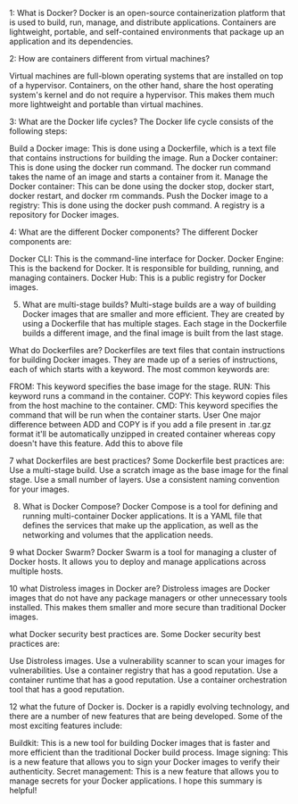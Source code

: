 

1: What is Docker?
Docker is an open-source containerization platform that is used to build, run, manage, and distribute applications. Containers are lightweight, portable, and self-contained environments that package up an application and its dependencies.


2: How are containers different from virtual machines?

Virtual machines are full-blown operating systems that are installed on top of a hypervisor. Containers, on the other hand, share the host operating system's kernel and do not require a hypervisor. This makes them much more lightweight and portable than virtual machines.

3: What are the Docker life cycles?
The Docker life cycle consists of the following steps:

Build a Docker image: This is done using a Dockerfile, which is a text file that contains instructions for building the image.
Run a Docker container: This is done using the docker run command. The docker run command takes the name of an image and starts a container from it.
Manage the Docker container: This can be done using the docker stop, docker start, docker restart, and docker rm commands.
Push the Docker image to a registry: This is done using the docker push command. A registry is a repository for Docker images.

4: What are the different Docker components?
The different Docker components are:

Docker CLI: This is the command-line interface for Docker.
Docker Engine: This is the backend for Docker. It is responsible for building, running, and managing containers.
Docker Hub: This is a public registry for Docker images.

5. What are multi-stage builds?
Multi-stage builds are a way of building Docker images that are smaller and more efficient. They are created by using a Dockerfile that has multiple stages. Each stage in the Dockerfile builds a different image, and the final image is built from the last stage.

What do Dockerfiles are?
Dockerfiles are text files that contain instructions for building Docker images. They are made up of a series of instructions, each of which starts with a keyword. The most common keywords are:

FROM: This keyword specifies the base image for the stage.
RUN: This keyword runs a command in the container.
COPY: This keyword copies files from the host machine to the container.
CMD: This keyword specifies the command that will be run when the container starts.
User
One major difference between ADD and COPY is if you add a file present in .tar.gz format it'll be automatically unzipped in created container whereas copy doesn't have this feature. Add this to above file 


7 what Dockerfiles are best practices?
Some Dockerfile best practices are:
Use a multi-stage build.
Use a scratch image as the base image for the final stage.
Use a small number of layers.
Use a consistent naming convention for your images.

8. What is Docker Compose?
Docker Compose is a tool for defining and running multi-container Docker applications. It is a YAML file that defines the services that make up the application, as well as the networking and volumes that the application needs.

 9 what Docker Swarm?
Docker Swarm is a tool for managing a cluster of Docker hosts. It allows you to deploy and manage applications across multiple hosts.

10 what Distroless images in Docker are?
Distroless images are Docker images that do not have any package managers or other unnecessary tools installed. This makes them smaller and more secure than traditional Docker images.

what Docker security best practices are. Some Docker security best practices are:

Use Distroless images.
Use a vulnerability scanner to scan your images for vulnerabilities.
Use a container registry that has a good reputation.
Use a container runtime that has a good reputation.
Use a container orchestration tool that has a good reputation.

12 what the future of Docker is. Docker is a rapidly evolving technology, and there are a number of new features that are being developed. Some of the most exciting features include:

Buildkit: This is a new tool for building Docker images that is faster and more efficient than the traditional Docker build process.
Image signing: This is a new feature that allows you to sign your Docker images to verify their authenticity.
Secret management: This is a new feature that allows you to manage secrets for your Docker applications.
I hope this summary is helpful!
